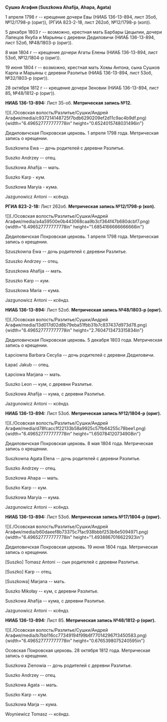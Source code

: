 **Сушко Агафия (Suszkowa Ahafija, Ahapa, Agata)**

1 апреля 1798 г -- крещение дочери Евы (НИАБ 136-13-894, лист 35об,
№12/1798-р (ориг)), (РГИА 823-2-18, лист 262об, №12/1798-р (коп)).

5 декабря 1803 г -- возможно, крестная мать Барбары Цецылии, дочери
Лапецов Якуба и Марьяны с деревни Дедиловичи (НИАБ 136-13-894, лист
52об, №48/1803-р (ориг)).

8 мая 1804 г -- крещение дочери Агаты Елены (НИАБ 136-13-894, лист 53об,
№12/1804-р (ориг)).

19 июня 1804 г -- возможно, крестная мать Хомы Антона, сына Сушков Карпа
и Марьяны с деревни Разлитье (НИАБ 136-13-894, лист 53об, №32/1803-р
(ориг)).

28 октября 1812 г -- крещение дочери Зеновии (НИАБ 136-13-894, лист 85,
№48/1812-р (ориг)).

**НИАБ 136-13-894:** Лист 35-об. **Метрическая запись №12.**

![](./Осовская волость/Разлитье/Сушки/Андрей Агафия/media/c937214148725f7bdb6290209ef2d11c9ac4b9df.png){width="6.496527777777778in"
height="0.6524015748031496in"}

Дедиловичская Покровская церковь. 1 апреля 1798 года. Метрическая запись
о крещении.

Suszkowna Ewa -- дочь родителей с деревни Разлитье.

Suszko Andrzey -- отец.

Suszkowa Ahafija -- мать.

Suszko Karp - кум.

Suszkowa Maryia - кума.

Jazgunowicz Antoni -- ксёндз.

**РГИА 823-2-18:** Лист 262об. **Метрическая запись №12/1798-р (коп).**

![](./Осовская волость/Разлитье/Сушки/Андрей Агафия/media/a4a59500e0b443068caa9b3cf364f47b680dcbf7.png){width="6.496527777777778in"
height="1.6854166666666666in"}

Дедиловичская Покровская церковь. 1 апреля 1798 года. Метрическая запись
о крещении.

Szuszkowna Ewa -- дочь родителей с деревни Разлитье.

Szuszko Andrzey -- отец.

Szuszkowa Ahafija -- мать.

Szuszko Karp -- кум.

Szuszkowa Maria -- кума.

Jazgunowicz Antoni -- ксёндз.

**НИАБ 136-13-894:** Лист 52об. **Метрическая запись №48/1803-р
(ориг).**

![](./Осовская волость/Разлитье/Сушки/Андрей Агафия/media/13d017d02d8b79eba51fbb31b7c837437d973d78.png){width="6.496527777777778in"
height="2.7604713473315834in"}

Дедиловичская Покровская церковь. 5 декабря 1803 года. Метрическая
запись о крещении.

Łapciowna Barbara Cecylia -- дочь родителей с деревни Дедиловичи.

Łapać Jakub -- отец.

Łapciowa Marjana -- мать.

Suszko Leon -- кум, с деревни Разлитье.

Suszkowa Ahafija -- кума, с деревни Разлитье.

Jazgunowicz Antoni -- ксёндз.

**НИАБ 136-13-894:** Лист 53об. **Метрическая запись №12/1804-р
(ориг).**

![](./Осовская волость/Разлитье/Сушки/Андрей Агафия/media/d78fcacc1f22133b58a9925c57fb64255c78bee1.png){width="6.496527777777778in"
height="1.650784120734908in"}

Дедиловичская Покровская церковь. 8 мая 1804 года. Метрическая запись о
крещении.

Suszkowna Agata Elena -- дочь родителей с деревни Разлитье.

Suszko Andrzey -- отец.

Suszkowa Ahapa -- мать.

Suszko Karp -- кум.

Suszkowa Maryia -- кума.

Jazgunowicz Antoni -- ксёндз.

**НИАБ 136-13-894:** Лист 53об. **Метрическая запись №17/1804-р
(ориг).**

![](./Осовская волость/Разлитье/Сушки/Андрей Агафия/media/b60daeef8b73375c7fac938bbbf253b6e5094971.png){width="6.496527777777778in"
height="1.4938867016622923in"}

Дедиловичская Покровская церковь. 19 июня 1804 года. Метрическая запись
о крещении.

\[Suszko\] Tomasz Antoni -- сын родителей с деревни Разлитье.

\[Suszko\] Karp -- отец.

\[Suszkowa\] Marjana -- мать.

Suszko Mikołay -- кум, с деревни Разлитье.

Suszkowa Ahafija -- кума, с деревни Разлитье.

Jazgunowicz Antoni -- ксёндз.

**НИАБ 136-13-894:** Лист 85. **Метрическая запись №48/1812-р (ориг).**

![](./Осовская волость/Разлитье/Сушки/Андрей Агафия/media/b7bb116cc77349194f99b6f770142967f3450583.png){width="6.496527777777778in"
height="0.6765398075240595in"}

Осовская Покровская церковь. 28 октября 1812 года. Метрическая запись о
крещении.

Suszkowa Zienowia -- дочь родителей с деревни Разлитье.

Suszko Andrzey -- отец.

Suszkowa Agata -- мать.

Suszko Karp -- кум.

Suszkowa Marja -- кума.

Woyniewicz Tomasz -- ксёндз.
